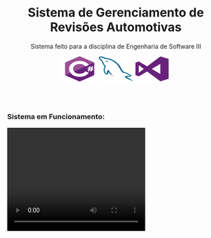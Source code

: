  
 <html>
   <head></head>
   <body>
     <h1 align="center">Sistema de Gerenciamento de Revisões Automotivas</h1>
    <p align="center"> Sistema feito para a disciplina de Engenharia de Software III</p>
     <p align="center">
      <img align="center" alt="Csharp" height="60" width="80" src="https://raw.githubusercontent.com/devicons/devicon/master/icons/csharp/csharp-original.svg">
      <img align="center" alt="asp-net" height="60" width="80" src="https://raw.githubusercontent.com/devicons/devicon/master/icons/mysql/mysql-original.svg">
      <img align="center" alt="asp-net" height="60" width="80" src="https://raw.githubusercontent.com/devicons/devicon/master/icons/visualstudio/visualstudio-plain.svg">
    </p></br></br>
    <h3>Sistema em Funcionamento: </h3>
     <video width="320" height="240" controls>
       <source src="captura.mp4" type="video/mp4">
       Your browser does not support the video tag.
     </video> 
   </body>
</html>

